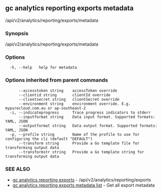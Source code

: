 ## gc analytics reporting exports metadata

/api/v2/analytics/reporting/exports/metadata

### Synopsis

/api/v2/analytics/reporting/exports/metadata

### Options

```
  -h, --help   help for metadata
```

### Options inherited from parent commands

```
      --accesstoken string    accessToken override
      --clientid string       clientId override
      --clientsecret string   clientSecret override
      --environment string    environment override. E.g. mypurecloud.com.au or ap-southeast-2
  -i, --indicateprogress      Trace progress indicators to stderr
      --inputformat string    Data input format. Supported formats: YAML, JSON
      --outputformat string   Data output format. Supported formats: YAML, JSON
  -p, --profile string        Name of the profile to use for configuring the cli (default "DEFAULT")
      --transform string      Provide a Go template file for transforming output data
      --transformstr string   Provide a Go template string for transforming output data
```

### SEE ALSO

* [gc analytics reporting exports](gc_analytics_reporting_exports.html)	 - /api/v2/analytics/reporting/exports
* [gc analytics reporting exports metadata list](gc_analytics_reporting_exports_metadata_list.html)	 - Get all export metadata


